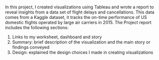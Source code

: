 In this project, I created visualizations using Tableau and wrote a report to reveal insights from a data set of flight delays and cancellations. This data comes from a Kaggle dataset, it tracks the on-time performance of US domestic flights operated by large air carriers in 2015. 
The Project report includes the following sections:
1. Links to my worksheet, dashboard and story
2. Summary: brief description of the visualization and the main story or findings conveyed
3. Design: explained the design choices I made in creating visualizations